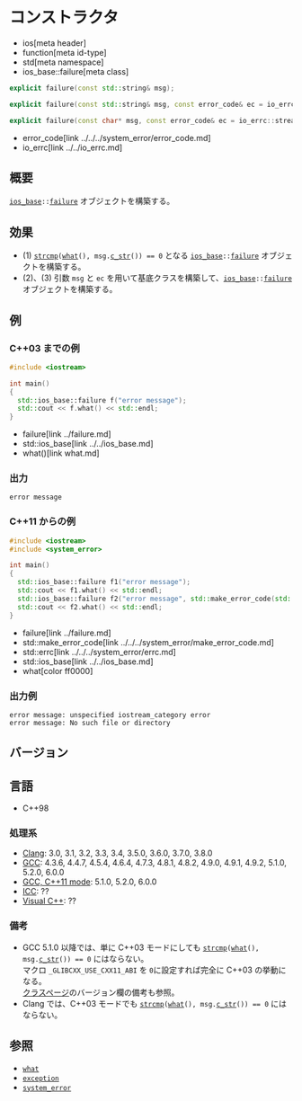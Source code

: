 # コンストラクタ
* ios[meta header]
* function[meta id-type]
* std[meta namespace]
* ios_base::failure[meta class]

```cpp
explicit failure(const std::string& msg);                                            // (1) C++03 まで

explicit failure(const std::string& msg, const error_code& ec = io_errc::stream);    // (2) C++11 から

explicit failure(const char* msg, const error_code& ec = io_errc::stream);      // (3) C++11 から
```
* error_code[link ../../../system_error/error_code.md]
* io_errc[link ../../io_errc.md]

## 概要
[`ios_base`](../../ios_base.md)`::`[`failure`](../failure.md) オブジェクトを構築する。


## 効果
- (1) [`strcmp`](../../../cstring/strcmp.md.nolink)`(`[`what`](what.md)`(), msg.`[`c_str`](../../../string/basic_string/c_str.md)`()) == 0` となる [`ios_base`](../../ios_base.md)`::`[`failure`](../failure.md) オブジェクトを構築する。
- (2)、(3) 引数 `msg` と `ec` を用いて基底クラスを構築して、[`ios_base`](../../ios_base.md)`::`[`failure`](../failure.md) オブジェクトを構築する。


## 例
### C++03 までの例
```cpp example
#include <iostream>

int main()
{
  std::ios_base::failure f("error message");
  std::cout << f.what() << std::endl;
}
```
* failure[link ../failure.md]
* std::ios_base[link ../../ios_base.md]
* what()[link what.md]

### 出力
```
error message
```


### C++11 からの例
```cpp example
#include <iostream>
#include <system_error>

int main()
{
  std::ios_base::failure f1("error message");
  std::cout << f1.what() << std::endl;
  std::ios_base::failure f2("error message", std::make_error_code(std::errc::no_such_file_or_directory));
  std::cout << f2.what() << std::endl;
}
```
* failure[link ../failure.md]
* std::make_error_code[link ../../../system_error/make_error_code.md]
* std::errc[link ../../../system_error/errc.md]
* std::ios_base[link ../../ios_base.md]
* what[color ff0000]

### 出力例
```
error message: unspecified iostream_category error
error message: No such file or directory
```


## バージョン
## 言語
- C++98

### 処理系
- [Clang](/implementation.md#clang): 3.0, 3.1, 3.2, 3.3, 3.4, 3.5.0, 3.6.0, 3.7.0, 3.8.0
- [GCC](/implementation.md#gcc): 4.3.6, 4.4.7, 4.5.4, 4.6.4, 4.7.3, 4.8.1, 4.8.2, 4.9.0, 4.9.1, 4.9.2, 5.1.0, 5.2.0, 6.0.0
- [GCC, C++11 mode](/implementation.md#gcc): 5.1.0, 5.2.0, 6.0.0
- [ICC](/implementation.md#icc): ??
- [Visual C++](/implementation.md#visual_cpp): ??

### 備考
- GCC 5.1.0 以降では、単に C++03 モードにしても [`strcmp`](../../../cstring/strcmp.md.nolink)`(`[`what`](what.md)`(), msg.`[`c_str`](../../../string/basic_string/c_str.md)`()) == 0` にはならない。  
    マクロ `_GLIBCXX_USE_CXX11_ABI` を `0`に設定すれば完全に C++03 の挙動になる。  
    [クラスページ](../failure.md)のバージョン欄の備考も参照。
- Clang では、C++03 モードでも [`strcmp`](../../../cstring/strcmp.md.nolink)`(`[`what`](what.md)`(), msg.`[`c_str`](../../../string/basic_string/c_str.md)`()) == 0` にはならない。  


## 参照
- [`what`](what.md)
- [`exception`](../../../exception/exception.md)
- [`system_error`](../../../system_error/system_error.md)

